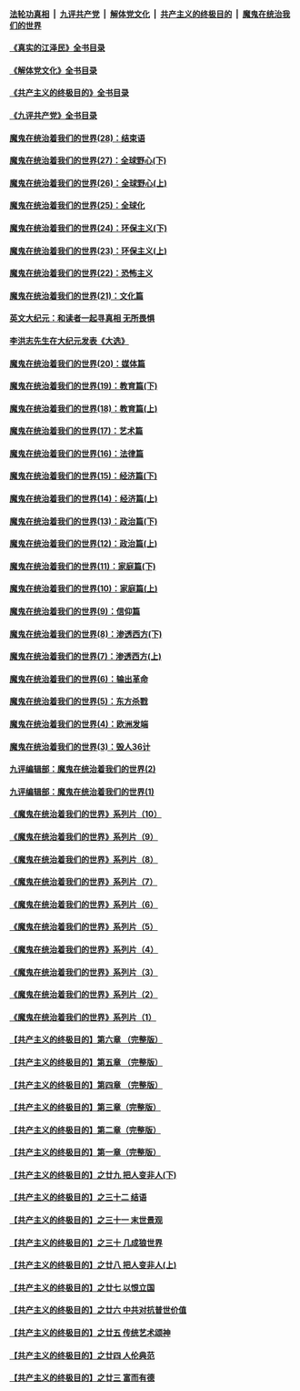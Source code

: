 ####  [法轮功真相](../../../../basic/blob/master/README.md?t=08102231) &nbsp;|&nbsp; [九评共产党](../../../../9ping.md/blob/master/README.md?t=08102231) &nbsp;|&nbsp; [解体党文化](../../../../jtdwh.md/blob/master/README.md?t=08102231)  &nbsp;|&nbsp; [共产主义的终极目的](../../../../gczydzjmd.md/blob/master/README.md?t=08102231) &nbsp;|&nbsp; [魔鬼在统治我们的世界](../../../../mgztzwmdsj.md/blob/master/README.md?t=08102231) 

#### [《真实的江泽民》全书目录](../pages/nsc422/n13721399.md?t=08102231) 

#### [《解体党文化》全书目录](../pages/nsc422/n13721157.md?t=08102231) 

#### [《共产主义的终极目的》全书目录](../pages/nsc422/n13721048.md?t=08102231) 

#### [《九评共产党》全书目录](../pages/nsc422/n13708085.md?t=08102231) 

#### [魔鬼在统治着我们的世界(28)：结束语](../pages/nsc422/n10936246.md?t=08102231) 

#### [魔鬼在统治着我们的世界(27)：全球野心(下)](../pages/nsc422/n10928319.md?t=08102231) 

#### [魔鬼在统治着我们的世界(26)：全球野心(上)](../pages/nsc422/n10900318.md?t=08102231) 

#### [魔鬼在统治着我们的世界(25)：全球化](../pages/nsc422/n10788205.md?t=08102231) 

#### [魔鬼在统治着我们的世界(24)：环保主义(下)](../pages/nsc422/n10695307.md?t=08102231) 

#### [魔鬼在统治着我们的世界(23)：环保主义(上)](../pages/nsc422/n10688613.md?t=08102231) 

#### [魔鬼在统治着我们的世界(22)：恐怖主义](../pages/nsc422/n10614727.md?t=08102231) 

#### [魔鬼在统治着我们的世界(21)：文化篇](../pages/nsc422/n10597706.md?t=08102231) 

#### [英文大纪元：和读者一起寻真相 无所畏惧](../pages/nsc422/n12542027.md?t=08102231) 

#### [李洪志先生在大纪元发表《大选》](../pages/nsc422/n12534746.md?t=08102231) 

#### [魔鬼在统治着我们的世界(20)：媒体篇](../pages/nsc422/n10586579.md?t=08102231) 

#### [魔鬼在统治着我们的世界(19)：教育篇(下)](../pages/nsc422/n10564808.md?t=08102231) 

#### [魔鬼在统治着我们的世界(18)：教育篇(上)](../pages/nsc422/n10526970.md?t=08102231) 

#### [魔鬼在统治着我们的世界(17)：艺术篇](../pages/nsc422/n10499093.md?t=08102231) 

#### [魔鬼在统治着我们的世界(16)：法律篇](../pages/nsc422/n10485969.md?t=08102231) 

#### [魔鬼在统治着我们的世界(15)：经济篇(下)](../pages/nsc422/n10469975.md?t=08102231) 

#### [魔鬼在统治着我们的世界(14)：经济篇(上)](../pages/nsc422/n10457370.md?t=08102231) 

#### [魔鬼在统治着我们的世界(13)：政治篇(下)](../pages/nsc422/n10448270.md?t=08102231) 

#### [魔鬼在统治着我们的世界(12)：政治篇(上)](../pages/nsc422/n10444576.md?t=08102231) 

#### [魔鬼在统治着我们的世界(11)：家庭篇(下)](../pages/nsc422/n10440961.md?t=08102231) 

#### [魔鬼在统治着我们的世界(10)：家庭篇(上)](../pages/nsc422/n10435448.md?t=08102231) 

#### [魔鬼在统治着我们的世界(9)：信仰篇](../pages/nsc422/n10432159.md?t=08102231) 

#### [魔鬼在统治着我们的世界(8)：渗透西方(下)](../pages/nsc422/n10429603.md?t=08102231) 

#### [魔鬼在统治着我们的世界(7)：渗透西方(上)](../pages/nsc422/n10426013.md?t=08102231) 

#### [魔鬼在统治着我们的世界(6)：输出革命](../pages/nsc422/n10421536.md?t=08102231) 

#### [魔鬼在统治着我们的世界(5)：东方杀戮](../pages/nsc422/n10417707.md?t=08102231) 

#### [魔鬼在统治着我们的世界(4)：欧洲发端](../pages/nsc422/n10414890.md?t=08102231) 

#### [魔鬼在统治着我们的世界(3)：毁人36计](../pages/nsc422/n10411583.md?t=08102231) 

#### [九评编辑部：魔鬼在统治着我们的世界(2)](../pages/nsc422/n10410036.md?t=08102231) 

#### [九评编辑部：魔鬼在统治着我们的世界(1)](../pages/nsc422/n10406825.md?t=08102231) 

#### [《魔鬼在统治着我们的世界》系列片（10）](../pages/nsc422/n12292670.md?t=08102231) 

#### [《魔鬼在统治着我们的世界》系列片（9）](../pages/nsc422/n12290859.md?t=08102231) 

#### [《魔鬼在统治着我们的世界》系列片（8）](../pages/nsc422/n12287445.md?t=08102231) 

#### [《魔鬼在统治着我们的世界》系列片（7）](../pages/nsc422/n12283425.md?t=08102231) 

#### [《魔鬼在统治着我们的世界》系列片（6）](../pages/nsc422/n12282314.md?t=08102231) 

#### [《魔鬼在统治着我们的世界》系列片（5）](../pages/nsc422/n12281419.md?t=08102231) 

#### [《魔鬼在统治着我们的世界》系列片（4）](../pages/nsc422/n12274024.md?t=08102231) 

#### [《魔鬼在统治着我们的世界》系列片（3）](../pages/nsc422/n12271322.md?t=08102231) 

#### [《魔鬼在统治着我们的世界》系列片（2）](../pages/nsc422/n12269049.md?t=08102231) 

#### [《魔鬼在统治着我们的世界》系列片（1）](../pages/nsc422/n12267575.md?t=08102231) 

#### [【共产主义的终极目的】第六章 （完整版）](../pages/nsc422/n11428913.md?t=08102231) 

#### [【共产主义的终极目的】第五章 （完整版）](../pages/nsc422/n11428912.md?t=08102231) 

#### [【共产主义的终极目的】第四章 （完整版）](../pages/nsc422/n11428907.md?t=08102231) 

#### [【共产主义的终极目的】第三章（完整版）](../pages/nsc422/n11428848.md?t=08102231) 

#### [【共产主义的终极目的】第二章（完整版）](../pages/nsc422/n11428831.md?t=08102231) 

#### [【共产主义的终极目的】第一章（完整版）](../pages/nsc422/n11417651.md?t=08102231) 

#### [【共产主义的终极目的】之廿九 把人变非人(下)](../pages/nsc422/n11344140.md?t=08102231) 

#### [【共产主义的终极目的】之三十二 结语](../pages/nsc422/n11360535.md?t=08102231) 

#### [【共产主义的终极目的】之三十一 末世景观](../pages/nsc422/n11351129.md?t=08102231) 

#### [【共产主义的终极目的】之三十 几成狼世界](../pages/nsc422/n11348280.md?t=08102231) 

#### [【共产主义的终极目的】之廿八 把人变非人(上)](../pages/nsc422/n11340492.md?t=08102231) 

#### [【共产主义的终极目的】之廿七 以恨立国](../pages/nsc422/n11336944.md?t=08102231) 

#### [【共产主义的终极目的】之廿六 中共对抗普世价值](../pages/nsc422/n11324785.md?t=08102231) 

#### [【共产主义的终极目的】之廿五 传统艺术颂神](../pages/nsc422/n11296396.md?t=08102231) 

#### [【共产主义的终极目的】之廿四 人伦典范](../pages/nsc422/n11296397.md?t=08102231) 

#### [【共产主义的终极目的】之廿三 富而有德](../pages/nsc422/n11283598.md?t=08102231) 

